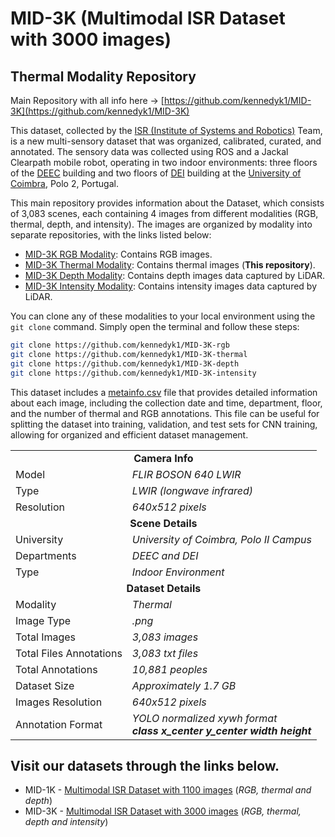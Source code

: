 # MID-3K (Multimodal ISR Dataset with 3000 images)
## Thermal Modality Repository

Main Repository with all info here -> [https://github.com/kennedyk1/MID-3K](https://github.com/kennedyk1/MID-3K)


This dataset, collected by the [ISR (Institute of Systems and Robotics)](https://www.isr.uc.pt/) Team, is a new multi-sensory dataset that was organized, calibrated, curated, and annotated. The sensory data was collected using ROS and a Jackal Clearpath mobile robot, operating in two indoor environments: three floors of the [DEEC](https://www.uc.pt/fctuc/deec/) building and two floors of [DEI](https://www.uc.pt/fctuc/dei/) building at the [University of Coimbra](https://www.uc.pt/), Polo 2, Portugal.

This main repository provides information about the Dataset, which consists of 3,083 scenes, each containing 4 images from different modalities (RGB, thermal, depth, and intensity). The images are organized by modality into separate repositories, with the links listed below:

- [MID-3K RGB Modality](https://github.com/kennedyk1/MID-3K-rgb): Contains RGB images.
- [MID-3K Thermal Modality](https://github.com/kennedyk1/MID-3K-thermal): Contains thermal images (**This repository**).
- [MID-3K Depth Modality](https://github.com/kennedyk1/MID-3K-depth): Contains depth images data captured by LiDAR.
- [MID-3K Intensity Modality](https://github.com/kennedyk1/MID-3K-intensity): Contains intensity images data captured by LiDAR.

You can clone any of these modalities to your local environment using the `git clone` command. Simply open the terminal and follow these steps:

   ```bash
   git clone https://github.com/kennedyk1/MID-3K-rgb
   git clone https://github.com/kennedyk1/MID-3K-thermal
   git clone https://github.com/kennedyk1/MID-3K-depth
   git clone https://github.com/kennedyk1/MID-3K-intensity
   ```
This dataset includes a [metainfo.csv](https://github.com/kennedyk1/MID-3K/raw/main/metainfo.csv) file that provides detailed information about each image, including the collection date and time, department, floor, and the number of thermal and RGB annotations. This file can be useful for splitting the dataset into training, validation, and test sets for CNN training, allowing for organized and efficient dataset management.

<table>
    <tr><td colspan="2" align="center"><b>Camera Info</b></td></tr>
    <tr><td>Model</td><td><em>FLIR BOSON 640 LWIR</em></td></tr>
    <tr><td>Type</td><td><em>LWIR (longwave infrared)</em></td></tr>
    <tr><td>Resolution</td><td><em>640x512 pixels</em></td></tr>
    <tr><td colspan="2" align="center"><b>Scene Details</b></td></tr>
    <tr><td>University</td><td><em>University of Coimbra, Polo II Campus</em></td></tr>
    <tr><td>Departments</td><td><em>DEEC and DEI</em></td></tr>
    <tr><td>Type</td><td><em>Indoor Environment</em></td></tr>
    <tr><td colspan="2" align="center"><b>Dataset Details</b></td></tr>
    <tr><td>Modality</td><td><em>Thermal</em></td></tr>
    <tr><td>Image Type</td><td><em>.png</em></td></tr>
    <tr><td>Total Images</td><td><em>3,083 images</em></td></tr>
    <tr><td>Total Files Annotations</td><td><em>3,083 txt files</em></td></tr>
    <tr><td>Total Annotations</td><td><em>10,881 peoples</em></td></tr>
    <tr><td>Dataset Size</td><td><em>Approximately 1.7 GB</em></td></tr>
    <tr><td>Images Resolution</td><td><em>640x512 pixels</em></td></tr>
    <tr><td>Annotation Format</td><td><em>YOLO normalized xywh format<BR><b>class x_center y_center width height</b></em></td></tr>
</table>

## Visit our datasets through the links below.
- MID-1K - [Multimodal ISR Dataset with 1100 images](https://kennedyk1.github.io/MID-1K/) (*RGB, thermal and depth*)
- MID-3K - [Multimodal ISR Dataset with 3000 images](https://kennedyk1.github.io/MID-3K/) (*RGB, thermal, depth and intensity*)
